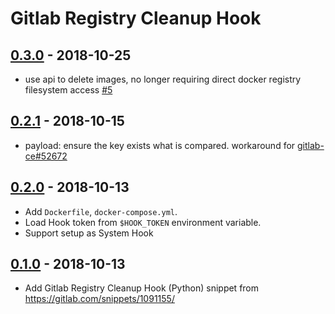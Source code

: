# Gitlab Registry Cleanup Hook

## [0.3.0] - 2018-10-25

- use api to delete images, no longer requiring direct docker registry filesystem access [#5]

[0.3.0]: https://github.com/glensc/gitlab-registry-cleanup-hook/compare/0.2.1...0.3.0
[#5]: https://github.com/glensc/gitlab-registry-cleanup-hook/pull/5

## [0.2.1] - 2018-10-15

- payload: ensure the key exists what is compared. workaround for [gitlab-ce#52672]

[0.2.1]: https://github.com/glensc/gitlab-registry-cleanup-hook/compare/0.2.0...0.2.1
[gitlab-ce#52672]: https://gitlab.com/gitlab-org/gitlab-ce/issues/52672

## [0.2.0] - 2018-10-13

- Add `Dockerfile`, `docker-compose.yml`.
- Load Hook token from `$HOOK_TOKEN` environment variable.
- Support setup as System Hook

[0.2.0]: https://github.com/glensc/gitlab-registry-cleanup-hook/compare/0.1.0...0.2.0

## [0.1.0] - 2018-10-13

- Add Gitlab Registry Cleanup Hook (Python) snippet from https://gitlab.com/snippets/1091155/

[0.1.0]: https://github.com/glensc/gitlab-registry-cleanup-hook/commits/0.1.0
